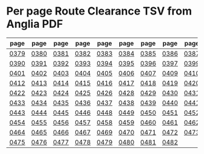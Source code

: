 # Per page Route Clearance TSV from Anglia PDF

|page|page|page|page|page|page|page|page|page|page|
|----|----|----|----|----|----|----|----|----|----|
|[0379](tsv/pg_0379.tsv)|[0380](tsv/pg_0380.tsv)|[0381](tsv/pg_0381.tsv)|[0382](tsv/pg_0382.tsv)|[0383](tsv/pg_0383.tsv)|[0384](tsv/pg_0384.tsv)|[0385](tsv/pg_0385.tsv)|[0386](tsv/pg_0386.tsv)|[0387](tsv/pg_0387.tsv)|[0389](tsv/pg_0389.tsv)|
|[0390](tsv/pg_0390.tsv)|[0391](tsv/pg_0391.tsv)|[0392](tsv/pg_0392.tsv)|[0393](tsv/pg_0393.tsv)|[0394](tsv/pg_0394.tsv)|[0395](tsv/pg_0395.tsv)|[0396](tsv/pg_0396.tsv)|[0397](tsv/pg_0397.tsv)|[0399](tsv/pg_0399.tsv)|[0400](tsv/pg_0400.tsv)|
|[0401](tsv/pg_0401.tsv)|[0402](tsv/pg_0402.tsv)|[0403](tsv/pg_0403.tsv)|[0404](tsv/pg_0404.tsv)|[0405](tsv/pg_0405.tsv)|[0406](tsv/pg_0406.tsv)|[0407](tsv/pg_0407.tsv)|[0409](tsv/pg_0409.tsv)|[0410](tsv/pg_0410.tsv)|[0411](tsv/pg_0411.tsv)|
|[0412](tsv/pg_0412.tsv)|[0413](tsv/pg_0413.tsv)|[0414](tsv/pg_0414.tsv)|[0415](tsv/pg_0415.tsv)|[0416](tsv/pg_0416.tsv)|[0417](tsv/pg_0417.tsv)|[0418](tsv/pg_0418.tsv)|[0419](tsv/pg_0419.tsv)|[0420](tsv/pg_0420.tsv)|[0421](tsv/pg_0421.tsv)|
|[0422](tsv/pg_0422.tsv)|[0423](tsv/pg_0423.tsv)|[0424](tsv/pg_0424.tsv)|[0425](tsv/pg_0425.tsv)|[0426](tsv/pg_0426.tsv)|[0428](tsv/pg_0428.tsv)|[0429](tsv/pg_0429.tsv)|[0430](tsv/pg_0430.tsv)|[0431](tsv/pg_0431.tsv)|[0432](tsv/pg_0432.tsv)|
|[0433](tsv/pg_0433.tsv)|[0434](tsv/pg_0434.tsv)|[0435](tsv/pg_0435.tsv)|[0436](tsv/pg_0436.tsv)|[0437](tsv/pg_0437.tsv)|[0438](tsv/pg_0438.tsv)|[0439](tsv/pg_0439.tsv)|[0440](tsv/pg_0440.tsv)|[0441](tsv/pg_0441.tsv)|[0442](tsv/pg_0442.tsv)|
|[0443](tsv/pg_0443.tsv)|[0444](tsv/pg_0444.tsv)|[0445](tsv/pg_0445.tsv)|[0446](tsv/pg_0446.tsv)|[0448](tsv/pg_0448.tsv)|[0449](tsv/pg_0449.tsv)|[0450](tsv/pg_0450.tsv)|[0451](tsv/pg_0451.tsv)|[0452](tsv/pg_0452.tsv)|[0453](tsv/pg_0453.tsv)|
|[0454](tsv/pg_0454.tsv)|[0455](tsv/pg_0455.tsv)|[0456](tsv/pg_0456.tsv)|[0457](tsv/pg_0457.tsv)|[0458](tsv/pg_0458.tsv)|[0459](tsv/pg_0459.tsv)|[0460](tsv/pg_0460.tsv)|[0461](tsv/pg_0461.tsv)|[0462](tsv/pg_0462.tsv)|[0463](tsv/pg_0463.tsv)|
|[0464](tsv/pg_0464.tsv)|[0465](tsv/pg_0465.tsv)|[0466](tsv/pg_0466.tsv)|[0467](tsv/pg_0467.tsv)|[0469](tsv/pg_0469.tsv)|[0470](tsv/pg_0470.tsv)|[0471](tsv/pg_0471.tsv)|[0472](tsv/pg_0472.tsv)|[0473](tsv/pg_0473.tsv)|[0474](tsv/pg_0474.tsv)|
|[0475](tsv/pg_0475.tsv)|[0476](tsv/pg_0476.tsv)|[0477](tsv/pg_0477.tsv)|[0478](tsv/pg_0478.tsv)|[0479](tsv/pg_0479.tsv)|[0480](tsv/pg_0480.tsv)|[0481](tsv/pg_0481.tsv)|[0482](tsv/pg_0482.tsv)|||
